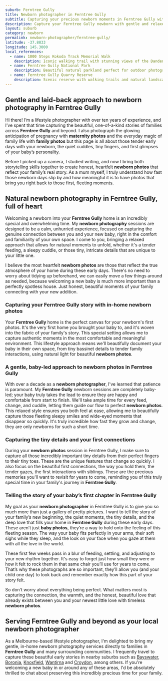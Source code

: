 ```yaml
---
suburb: Ferntree Gully
title: Newborn photographer in Ferntree Gully
subtitle: Capturing your precious newborn moments in Ferntree Gully with gentle photography
description: Capture your Ferntree Gully newborn with gentle and relaxed photography. Newborn sessions are available in your home for maximum comfort and convenience.
layout: suburb
category: newborn
permalink: newborn-photographer/ferntree-gully/
latitude: -37.8833
longitude: 145.3000
local_references:
  - name: 1000 Steps Kokoda Track Memorial Walk
    description: Iconic walking trail with stunning views of the Dandenong Ranges
  - name: Ferntree Gully National Park
    description: Beautiful natural parkland perfect for outdoor photography sessions
  - name: Ferntree Gully Quarry Reserve
    description: Scenic reserve with walking trails and natural landscapes
---
```


## Gentle and laid-back approach to newborn photography in Ferntree Gully

Hi there! I’m a lifestyle photographer with over ten years of experience, and I’ve spent that time capturing the beautiful, one-of-a-kind stories of families across **Ferntree Gully** and beyond. I also photograph the glowing anticipation of pregnancy with **maternity photos** and the everyday magic of family life with **family photos** but this page is all about those tender early days with your newborn, the quiet cuddles, tiny fingers, and first glimpses of your baby’s personality.

Before I picked up a camera, I studied writing, and now I bring both storytelling skills together to create honest, heartfelt **newborn photos** that reflect your family’s real story. As a mum myself, I truly understand how fast those newborn days slip by and how meaningful it is to have photos that bring you right back to those first, fleeting moments.

## Natural newborn photography in Ferntree Gully, full of heart

Welcoming a newborn into your **Ferntree Gully** home is an incredibly special and overwhelming time. My **newborn photography** sessions are designed to be a calm, unhurried experience, focused on capturing the genuine connection between you and your new baby, right in the comfort and familiarity of your own space. I come to you, bringing a relaxed approach that allows for natural moments to unfold, whether it's a tender feeding, a sleepy cuddle, or those tiny, intricate details that are unique to your little one.

I believe the most heartfelt **newborn photos** are those that reflect the true atmosphere of your home during these early days. There's no need to worry about tidying up beforehand, we can easily move a few things around as needed, because welcoming a new baby is much more important than a perfectly spotless house. Just honest, beautiful moments of your family connecting with your new addition.

### Capturing your Ferntree Gully story with in-home newborn photos

Your **Ferntree Gully** home is the perfect canvas for your newborn's first photos. It's the very first home you brought your baby to, and it's woven into the fabric of your family's story. This special setting allows me to capture authentic moments in the most comfortable and meaningful environment. This lifestyle approach means we'll beautifully document your baby in their own space, from tiny bassinet details to tender family interactions, using natural light for beautiful **newborn photos**.

### A gentle, baby-led approach to newborn photos in Ferntree Gully

With over a decade as a **newborn photographer**, I've learned that patience is paramount. My **Ferntree Gully** newborn sessions are completely baby-led; your baby truly takes the lead to ensure they are happy and comfortable from start to finish. We'll take ample time for every feed, change, and cuddle, letting them guide our flow to perfect **newborn photos**. This relaxed style ensures you both feel at ease, allowing me to beautifully capture those fleeting sleepy smiles and wide-eyed moments that disappear so quickly. It's truly incredible how fast they grow and change, they are only newborns for such a short time.

### Capturing the tiny details and your first connections

During your **newborn photos** session in Ferntree Gully, I make sure to capture all those incredibly important tiny details from their perfect fingers to their tiny toes. These are the unique features that change so quickly. I also focus on the beautiful first connections, the way you hold them, the tender gazes, the first interactions with siblings. These are the precious memories you'll want to revisit for years to come, reminding you of this truly special time in your family's journey in **Ferntree Gully**.

### Telling the story of your baby’s first chapter in Ferntree Gully

My goal as your **newborn photographer** in Ferntree Gully is to give you so much more than just a gallery of pretty pictures. I want to tell the story of your family’s new beginning, the quiet moments, the tiny details, and the deep love that fills your home in **Ferntree Gully** during these early days. These aren’t just **baby photos**, they’re a way to hold onto the feeling of this fleeting season. The way your baby fits perfectly in your arms, their soft sighs while they sleep, and the look on your face when you gaze at them with all the love in the world.

These first few weeks pass in a blur of feeding, settling, and adjusting to your new rhythm together. It's easy to forget just how small they were or how it felt to rock them in that same chair you’ll use for years to come. That’s why these photographs are so important, they’ll allow you (and your child one day) to look back and remember exactly how this part of your story felt.

So don’t worry about everything being perfect. What matters most is capturing the connection, the warmth, and the honest, beautiful love that already exists between you and your newest little love with timeless **newborn photos**.

## Serving Ferntree Gully and beyond as your local newborn photographer

As a Melbourne-based lifestyle photographer, I'm delighted to bring my gentle, in-home newborn photography services directly to families in **Ferntree Gully** and many surrounding communities. I frequently travel to capture these beautiful early stories in nearby suburbs such as [Bayswater](newborn-photographer/bayswater/), [Boronia](newborn-photographer/boronia/), [Knoxfield](newborn-photographer/knoxfield/), [Wantirna](newborn-photographer/wantirna/) and [Croydon](newborn-photographer/croydon/), among others. If you're welcoming a new baby in or around any of these areas, I'd be absolutely thrilled to chat about preserving this incredibly precious time for your family.
